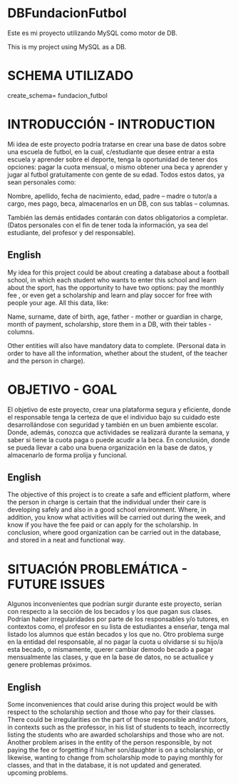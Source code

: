 # DBFundacionFutbol

Este es mi proyecto utilizando MySQL como motor de DB. 

This is my project using MySQL as a DB. 

# SCHEMA UTILIZADO
create_schema= fundacion_futbol

# INTRODUCCIÓN - INTRODUCTION

Mi idea de este proyecto podría tratarse en crear una base de datos sobre una escuela de futbol, en la cual, c/estudiante que desee entrar a esta escuela y aprender sobre el deporte, tenga la oportunidad de tener dos opciones: pagar la cuota mensual, o mismo obtener una beca y aprender y jugar al futbol gratuitamente con gente de su edad. Todos estos datos, ya sean personales como:

Nombre, apellido, fecha de nacimiento, edad, padre – madre o tutor/a a cargo, mes pago, beca, almacenarlos en un DB, con sus tablas – columnas. 

También las demás entidades contarán con datos obligatorios a completar. (Datos personales con el fin de tener toda la información, ya sea del estudiante, del profesor y del responsable).

## English
My idea for this project could be about creating a database about a football school, in which each student who wants to enter this school and learn about the sport, has the opportunity to have two options: pay the monthly fee , or even get a scholarship and learn and play soccer for free with people your age.
All this data, like:

Name, surname, date of birth, age, father - mother or guardian in charge, month of payment, scholarship, store them in a DB, with their tables - columns.

Other entities will also have mandatory data to complete. (Personal data in order to have all the information, whether about the student,
of the teacher and the person in charge).

# OBJETIVO - GOAL

El objetivo de este proyecto, crear una plataforma segura y eficiente, donde el responsable tenga la certeza de que el individuo bajo su cuidado este desarrollándose con seguridad y también en un buen ambiente escolar. Donde, además, conozca que actividades se realizará durante la semana, y saber si tiene la cuota paga o puede acudir a la beca.
En conclusión, donde se pueda llevar a cabo una buena organización en la base de datos, y almacenarlo de forma prolija y funcional. 

## English
The objective of this project is to create a safe and efficient platform, where the person in charge is certain that the individual under their care is developing safely and also in a good school environment. Where, in addition, you know what activities will be carried out during the week, and know if you have the fee paid or can apply for the scholarship.
In conclusion, where good organization can be carried out in the database, and stored in a neat and functional way.

# SITUACIÓN PROBLEMÁTICA - FUTURE ISSUES

Algunos inconvenientes que podrían surgir durante este proyecto, serían con respecto a la sección de los becados y los que pagan sus clases. Podrían haber irregularidades por parte de los responsables y/o tutores, en contextos como, el profesor en su lista de estudiantes a enseñar, tenga mal listado los alumnos que están becados y los que no. Otro problema surge en la entidad del responsable, al no pagar la cuota u olvidarse si su hijo/a esta becado, o mismamente, querer cambiar demodo becado a pagar mensualmente las clases, y que en la base de datos, no se actualice y genere problemas próximos.

## English
Some inconveniences that could arise during this project would be with respect to the scholarship section and those who pay for their classes. There could be irregularities on the part of those responsible and/or tutors, in contexts such as the professor, in his list of students to teach, incorrectly listing the students who are awarded scholarships and those who are not.
Another problem arises in the entity of the person responsible, by not paying the fee or forgetting if his/her son/daughter is on a scholarship, or likewise, wanting to change from scholarship mode to paying monthly for classes, and that in the database, it is not updated and generated. upcoming problems.
